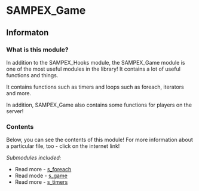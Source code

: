 # SAMPEX_Game

## Informaton

### What is this module?

In addition to the SAMPEX_Hooks module, the SAMPEX_Game module is one of the most useful modules in the library! It contains a lot of useful functions and things.

It contains functions such as timers and loops such as foreach, iterators and more.

In addition, SAMPEX_Game also contains some functions for players on the server!

### Contents

Below, you can see the contents of this module! For more information about a particular file, too - click on the internet link!

*Submodules included:*

- Read more - [s_foreach](s_foreach_submodule.md)
- Read mode - [s_game](s_game_submodule.md)
- Read more - [s_timers](s_timers_submodule.md)